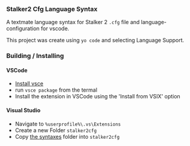 ### Stalker2 Cfg Language Syntax

A textmate language syntax for Stalker 2 `.cfg` file and language-configuration for vscode.

This project was create using `yo code` and selecting Language Support.

### Building / Installing

#### VSCode
- [Install vsce](https://code.visualstudio.com/api/working-with-extensions/publishing-extension) 
- run `vsce package` from the termal
- Install the extension in VSCode using the 'Install from VSIX' option

#### Visual Studio

- Navigate to `%userprofile%\.vs\Extensions`
- Create a new Folder `stalker2cfg`
- Copy [the syntaxes](./syntaxes/) folder into `stalker2cfg`